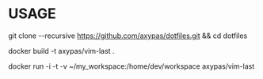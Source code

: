# USAGE

  git clone --recursive https://github.com/axypas/dotfiles.git && cd dotfiles

  docker build  -t axypas/vim-last . 

  docker run -i -t  -v ~/my_workspace:/home/dev/workspace axypas/vim-last
